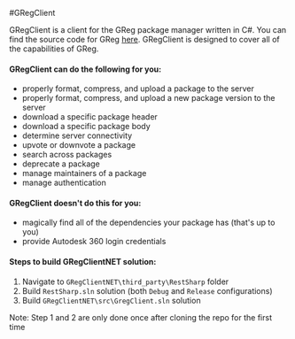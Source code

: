 #GRegClient 

GRegClient is a client for the GReg package manager written in C#.  You can find the source code for GReg [here](https://github.com/pboyer/GReg/).  GRegClient is designed to cover all of the capabilities of GReg.  

#### GRegClient can do the following for you:

* properly format, compress, and upload a package to the server
* properly format, compress, and upload a new package version to the server
* download a specific package header
* download a specific package body
* determine server connectivity
* upvote or downvote a package
* search across packages
* deprecate a package
* manage maintainers of a package
* manage authentication

#### GRegClient doesn't do this for you:

* magically find all of the dependencies your package has (that's up to you)
* provide Autodesk 360 login credentials

#### Steps to build GRegClientNET solution:

1. Navigate to `GRegClientNET\third_party\RestSharp` folder
2. Build `RestSharp.sln` solution (both `Debug` and `Release` configurations)
3. Build `GRegClientNET\src\GregClient.sln` solution

Note: Step 1 and 2 are only done once after cloning the repo for the first time
